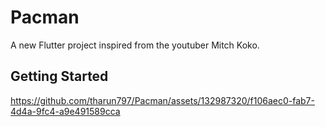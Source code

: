 # Pacman

A new Flutter project inspired from the youtuber Mitch Koko.

## Getting Started






https://github.com/tharun797/Pacman/assets/132987320/f106aec0-fab7-4d4a-9fc4-a9e491589cca

